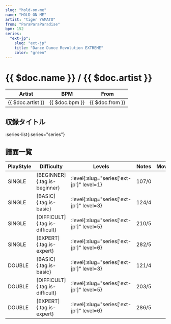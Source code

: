 ```yaml
---
slug: "hold-on-me"
name: "HOLD ON ME"
artist: "tiger YAMATO"
from: "ParaParaParadise"
bpm: 152
series:
  "ext-jp":
    slug: "ext-jp"
    title: "Dance Dance Revolution EXTREME"
    color: "green"
---
```


# {{ $doc.name }} / {{ $doc.artist }}

|Artist|BPM|From|
|------|---|----|
|{{ $doc.artist }}|{{ $doc.bpm }}|{{ $doc.from }}|

## 収録タイトル

:series-list{:series="series"}

## 譜面一覧

|PlayStyle|Difficulty|Levels|Notes|Movie|
|---------|----------|------|-----|-----|
|SINGLE|[BEGINNER]{.tag.is-beginner}|:level{:slug="series['ext-jp']" level=1}|107/0||
|SINGLE|[BASIC]{.tag.is-basic}|:level{:slug="series['ext-jp']" level=3}|124/4||
|SINGLE|[DIFFICULT]{.tag.is-difficult}|:level{:slug="series['ext-jp']" level=5}|210/5||
|SINGLE|[EXPERT]{.tag.is-expert}|:level{:slug="series['ext-jp']" level=6}|282/5||
|DOUBLE|[BASIC]{.tag.is-basic}|:level{:slug="series['ext-jp']" level=3}|121/4||
|DOUBLE|[DIFFICULT]{.tag.is-difficult}|:level{:slug="series['ext-jp']" level=5}|203/5||
|DOUBLE|[EXPERT]{.tag.is-expert}|:level{:slug="series['ext-jp']" level=6}|286/5||
